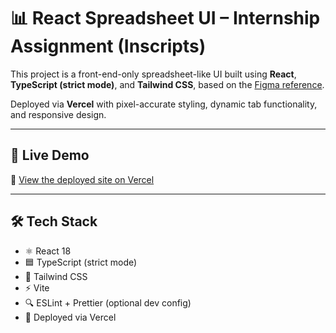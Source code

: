 # 📊 React Spreadsheet UI – Internship Assignment (Inscripts)

This project is a front-end-only spreadsheet-like UI built using **React**, **TypeScript (strict mode)**, and **Tailwind CSS**, based on the [Figma reference](https://www.figma.com/design/3nywpu5sz45RrCmwe68QZP/Intern-Design-Assigment?node-id=2-2535).

Deployed via **Vercel** with pixel-accurate styling, dynamic tab functionality, and responsive design.

---

## 🚀 Live Demo

🔗 [View the deployed site on Vercel](https://react1-spreadsheet-assignment-6teqkeid4-sakshi-pandyas-projects.vercel.app)

---

## 🛠 Tech Stack

- ⚛️ React 18
- 🟦 TypeScript (strict mode)
- 💨 Tailwind CSS
- ⚡ Vite
- 🔍 ESLint + Prettier (optional dev config)
- 🚀 Deployed via Vercel



